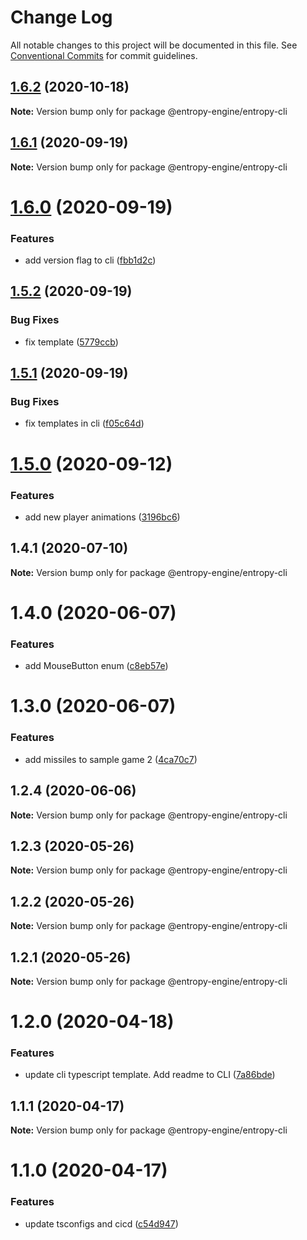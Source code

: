 # Change Log

All notable changes to this project will be documented in this file.
See [Conventional Commits](https://conventionalcommits.org) for commit guidelines.

## [1.6.2](https://github.com/rob893/Entropy-Game-Engine/compare/@entropy-engine/entropy-cli@1.6.1...@entropy-engine/entropy-cli@1.6.2) (2020-10-18)

**Note:** Version bump only for package @entropy-engine/entropy-cli





## [1.6.1](https://github.com/rob893/Entropy-Game-Engine/compare/@entropy-engine/entropy-cli@1.6.0...@entropy-engine/entropy-cli@1.6.1) (2020-09-19)

**Note:** Version bump only for package @entropy-engine/entropy-cli





# [1.6.0](https://github.com/rob893/Entropy-Game-Engine/compare/@entropy-engine/entropy-cli@1.5.2...@entropy-engine/entropy-cli@1.6.0) (2020-09-19)


### Features

* add version flag to cli ([fbb1d2c](https://github.com/rob893/Entropy-Game-Engine/commit/fbb1d2c3b12afe5d529b1383185338613d6b8c68))





## [1.5.2](https://github.com/rob893/Entropy-Game-Engine/compare/@entropy-engine/entropy-cli@1.5.1...@entropy-engine/entropy-cli@1.5.2) (2020-09-19)


### Bug Fixes

* fix template ([5779ccb](https://github.com/rob893/Entropy-Game-Engine/commit/5779ccbb7d68829ec77a03a6c8a7d7fda7d5bf20))





## [1.5.1](https://github.com/rob893/Entropy-Game-Engine/compare/@entropy-engine/entropy-cli@1.5.0...@entropy-engine/entropy-cli@1.5.1) (2020-09-19)


### Bug Fixes

* fix templates in cli ([f05c64d](https://github.com/rob893/Entropy-Game-Engine/commit/f05c64de4bb30b30a7c7225530bb131da119aac7))





# [1.5.0](https://github.com/rob893/Entropy-Game-Engine/compare/@entropy-engine/entropy-cli@1.4.1...@entropy-engine/entropy-cli@1.5.0) (2020-09-12)


### Features

* add new player animations ([3196bc6](https://github.com/rob893/Entropy-Game-Engine/commit/3196bc688fce8c65231e32cd1b0e09fcf5e2008c))





## 1.4.1 (2020-07-10)

**Note:** Version bump only for package @entropy-engine/entropy-cli





# 1.4.0 (2020-06-07)


### Features

* add MouseButton enum ([c8eb57e](https://github.com/rob893/Entropy-Game-Engine/commit/c8eb57e83a1a7a84ef3cd37effc854c1f38321a8))





# 1.3.0 (2020-06-07)


### Features

* add missiles to sample game 2 ([4ca70c7](https://github.com/rob893/Entropy-Game-Engine/commit/4ca70c79f36a5165f169fb67b3a498ff2dc8ed6f))





## 1.2.4 (2020-06-06)

**Note:** Version bump only for package @entropy-engine/entropy-cli





## 1.2.3 (2020-05-26)

**Note:** Version bump only for package @entropy-engine/entropy-cli





## 1.2.2 (2020-05-26)

**Note:** Version bump only for package @entropy-engine/entropy-cli





## 1.2.1 (2020-05-26)

**Note:** Version bump only for package @entropy-engine/entropy-cli





# 1.2.0 (2020-04-18)


### Features

* update cli typescript template. Add readme to CLI ([7a86bde](https://github.com/rob893/Entropy-Game-Engine/commit/7a86bdeea3405bb4659aa1e8cef73909f9072111))





## 1.1.1 (2020-04-17)

**Note:** Version bump only for package @entropy-engine/entropy-cli





# 1.1.0 (2020-04-17)


### Features

* update tsconfigs and cicd ([c54d947](https://github.com/rob893/Entropy-Game-Engine/commit/c54d9477dfda9480edc80cdd589059c0987642d1))

